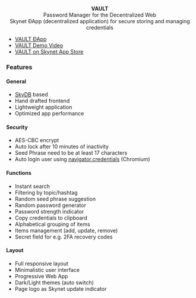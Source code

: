 <p align="center">
    <b>VAULT</b>
    <br>
    Password Manager for the Decentralized Web
    <br>
    Skynet ÐApp (decentralized application) for secure storing and managing credentials
</p>

* [VAULT ÐApp](https://vg2kaccvp0ofl3agks8859lobpis5ni4vmkeu14l493p9lk2in2i46g.siasky.net)
* [VAULT Demo Video](https://siasky.net/AADPHG5OktG70qtZIi1S4fLGQpkWa9ftPqf7L-w8Uafb9w)
* [VAULT on Skynet App Store](https://siasky.net/hns/skyapps/#/apps/utilities)

### Features

#### General
* [SkyDB](https://blog.sia.tech/skydb-a-mutable-database-for-the-decentralized-web-7170beeaa985) based
* Hand drafted frontend
* Lightweight application
* Optimized app performance

#### Security
* AES-CBC encrypt
* Auto lock after 10 minutes of inactivity
* Seed Phrase need to be at least 17 characters
* Auto login user using [navigator.credentials](https://developer.mozilla.org/en-US/docs/Web/API/Navigator/credentials) (Chromium)

#### Functions
* Instant search
* Filtering by topic/hashtag
* Random seed phrase suggestion
* Random password generator
* Password strength indicator
* Copy credentials to clipboard
* Alphabetical grouping of items
* Items management (add, update, remove)
* Secret field for e.g. 2FA recovery codes

#### Layout
* Full responsive layout
* Minimalistic user interface
* Progressive Web App
* Dark/Light themes (auto switch)
* Page logo as Skynet update indicator
